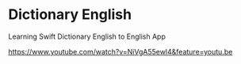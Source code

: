 # Dictionary English
 Learning Swift Dictionary English to English App

https://www.youtube.com/watch?v=NiVgA55ewl4&feature=youtu.be
